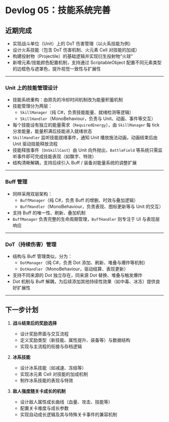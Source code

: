 # Devlog 05：技能系统完善

## 近期完成

- 实现战斗单位（Unit）上的 DoT 伤害管理（以火系技能为例）  
- 设计火系技能（包含 DoT 伤害机制、火元素 Cell 对技能的加成）  
- 构建投射物（Projectile）的基础逻辑并实现衍生投射物“火球”  
- 新增元素/技能颜色配置机制，支持通过 ScriptableObject 配置不同元素类型的边框色与遮罩色，提升视觉一致性与扩展性  

---

### Unit 上的技能管理设计

- 技能系统重构：由原先的冷却时间机制改为能量积蓄机制  
- 技能管理分为两层：
  - `SkillManager`（纯 C#，负责技能能量、就绪检测等逻辑）
  - `SkillHandler`（MonoBehaviour，负责与 Unit、动画、事件等交互）
- 每个技能设有独立的能量需求（`RequiredEnergy`），由 `SkillManager` 每 tick 分发能量，能量积满后技能进入就绪状态
- `SkillHandler` 监听技能就绪事件，通知 Unit 播放施法动画，动画结束后由 Unit 驱动技能释放流程
- 技能释放事件（`OnSkillCast`）由 Unit 向外抛出，`BattleField` 等系统只需监听事件即可完成技能表现（如飘字、特效）
- 结构清晰解耦，支持后续引入 Buff / 装备对能量系统的调整扩展

---

### Buff 管理

- 同样采用双层架构：
  - `BuffManager`（纯 C#，负责 Buff 的增删、时效与叠加逻辑）
  - `BuffHandler`（MonoBehaviour，负责表现、图标更新等与 Unit 的交互）
- 支持 Buff 的唯一性、刷新、叠加机制
- `BuffManager` 负责完整的生命周期管理，`BuffHandler` 则专注于 UI 与表现层响应

---

### DoT（持续伤害）管理

- 结构与 Buff 管理类似，分为：
  - `DotManager`（纯 C#，负责 Dot 添加、刷新、堆叠与爆炸等机制）
  - `DotHandler`（MonoBehaviour，驱动结算、表现更新）
- 支持不同来源的 Dot 独立存在，同来源 Dot 替换、堆叠与触发爆炸
- Dot 机制与 Buff 解耦，为后续添加其他持续性效果（如中毒、冰冻）提供良好扩展性

---

## 下一步计划

1. **战斗结束后的奖励选择**
   - 设计奖励界面与交互流程  
   - 定义奖励类型（新技能、属性提升、装备等）与数据结构  
   - 实现与主流程的衔接与存档逻辑  

2. **冰系技能**
   - 设计冰系技能（如减速、冻结等）  
   - 实现冰元素 Cell 对技能的加成机制  
   - 制作冰系技能的表现与特效  

3. **敌人强度随关卡成长的机制**
   - 设计敌人属性成长曲线（血量、攻击、技能等）  
   - 配置关卡难度与成长参数  
   - 实现自动成长逻辑及其与特殊关卡事件的兼容机制  
